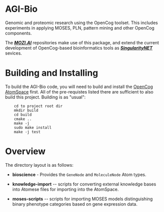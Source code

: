 AGI-Bio
=======

Genomic and proteomic research using the OpenCog toolset.
This includes experiments in applying MOSES, PLN, pattern mining
and other OpenCog components.

The [***MOZI.AI***](https://github.com/MOZI-AI) repositories make
use of this package, and extend the current development of OpenCog-based
bioinformatics tools as [***SingularityNET***](https://singularitynet.io/)
sevices.

Building and Installing
=======================
To build the AGI-Bio code, you will need to build and install the
[OpenCog AtomSpace](https://github.com/opencog/atomspace) first.
All of the pre-requistes listed there are sufficient to also build
this project. Building is as "usual":
```
    cd to project root dir
    mkdir build
    cd build
    cmake ..
    make -j
    sudo make install
    make -j test
```

Overview
========
The directory layout is as follows:

* **bioscience** - Provides the `GeneNode` and `MoleculeNode` Atom types.

* **knowledge-import** -- scripts for converting external knowledge
   bases into Atomese files for importing into the AtomSpace.

* **moses-scripts** -- scripts for importing MOSES models distinguishing
  binary phenotype categories based on gene expression data.
